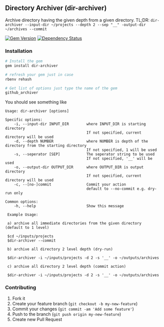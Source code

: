 ## Directory Archiver (dir-archiver)

Archive directory having the given depth from a given directory.
TL;DR: `dir-archiver --input-dir ~/projects --depth 2 --sep "__" -output-dir ~/archives --commit`

[![Gem Version](https://badge.fury.io/rb/dir-archiver.svg)][gem]
[![Dependency Status](https://gemnasium.com/agilecreativity/dir-archiver.png)][gemnasium]

[gem]: http://badge.fury.io/rb/dir-archiver
[gemnasium]: https://gemnasium.com/agilecreativity/dir-archiver

### Installation

```sh
# Install the gem
gem install dir-archiver

# refresh your gem just in case
rbenv rehash

# Get list of options just type the name of the gem
github_archiver
```

You should see something like

```
Usage: dir-archiver [options]

Specific options:
    -i, --input-dir INPUT_DIR        where INPUT_DIR is starting directory
                                     If not specified, current directory will be used
    -d, --depth NUMBER               where NUMBER is depth of the directory from the starting directory
                                     If not specified, 1 will be used
    -s, --seperator [SEP]            The seperator string to be used
                                     If not specified, '__' will be used
    -o, --output-dir OUTPUT_DIR      where OUTPUT_DIR is output directory
                                     If not specified, current directory will be used
    -c, --[no-]commit                Commit your action
                                     default to --no-commit e.g. dry-run only

Common options:
    -h, --help                       Show this message

 Example Usage:

 a) archive all immediate directories from the given directory (default to 1 level)

 $cd ~/inputs/projects
 $dir-archiver --commit

 b) archive all directory 2 level depth (dry-run)

 $dir-archiver -i ~/inputs/projects -d 2 -s '__' -o ~/outputs/archives

 c) archive all directory 2 level depth (commit action)

 $dir-archiver -i ~/inputs/projects -d 2 -s '__' -o ~/outputs/archives
```

### Contributing

1. Fork it
2. Create your feature branch (`git checkout -b my-new-feature`)
3. Commit your changes (`git commit -am 'Add some feature'`)
4. Push to the branch (`git push origin my-new-feature`)
5. Create new Pull Request

[Thor]: https://github.com/erikhuda/thor
[Minitest]: https://github.com/seattlerb/minitest
[RSpec]: https://github.com/rspec
[Guard]: https://github.com/guard/guard
[Yard]: https://github.com/lsegal/yard
[Pry]: https://github.com/pry/pry
[Rubocop]: https://github.com/bbatsov/rubocop

